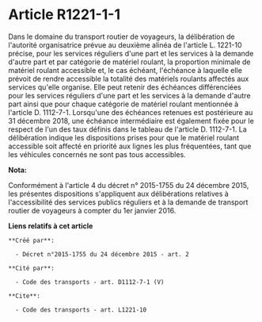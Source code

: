# Article R1221-1-1

Dans le domaine du transport routier de voyageurs, la délibération de l'autorité organisatrice prévue au deuxième alinéa de
l'article L. 1221-10 précise, pour les services réguliers d'une part et les services à la demande d'autre part et par
catégorie de matériel roulant, la proportion minimale de matériel roulant accessible et, le cas échéant, l'échéance à
laquelle elle prévoit de rendre accessible la totalité des matériels roulants affectés aux services qu'elle organise. Elle
peut retenir des échéances différenciées pour les services réguliers d'une part et les services à la demande d'autre part
ainsi que pour chaque catégorie de matériel roulant mentionnée à l'article D. 1112-7-1. Lorsqu'une des échéances retenues est
postérieure au 31 décembre 2018, une échéance intermédiaire est également fixée pour le respect de l'un des taux définis dans
le tableau de l'article D. 1112-7-1. La délibération indique les dispositions prises pour que le matériel roulant accessible
soit affecté en priorité aux lignes les plus fréquentées, tant que les véhicules concernés ne sont pas tous accessibles.

**Nota:**

Conformément à l'article 4 du décret n° 2015-1755 du 24 décembre 2015, les présentes dispositions s'appliquent aux
délibérations relatives à l'accessibilité des services publics réguliers et à la demande de transport routier de voyageurs à
compter du 1er janvier 2016.

**Liens relatifs à cet article**

	**Créé par**:

	  - Décret n°2015-1755 du 24 décembre 2015 - art. 2

	**Cité par**:

	  - Code des transports - art. D1112-7-1 (V)

	**Cite**:

	  - Code des transports - art. L1221-10
